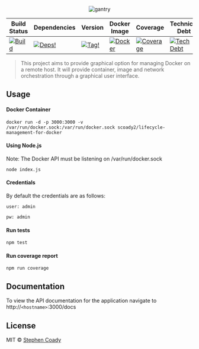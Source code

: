 <p align="center">
  <img title="gantry" src='https://s22.postimg.org/oddz2d4fl/gantry-readme.png' />
</p>

| Build Status  | Dependencies   |  Version  | Docker Image   | Coverage  | Technical Debt   |
|---|---|---|---|---|---|
|[![Build][travis-image]][travis-url]|[![Deps!][daviddm-image]][daviddm-url]|[![Tag!][github-image]][github-url]|[![Docker][docker-image]][docker-url]|[![Coverage][coverage-image]][sonar-url]|[![Tech Debt][tech-debt-image]][sonar-url]|
> This project aims to provide graphical option for managing Docker on a remote host. It will provide container, image and network orchestration through a graphical user interface.

## Usage

#### Docker Container
```
docker run -d -p 3000:3000 -v /var/run/docker.sock:/var/run/docker.sock scoady2/lifecycle-management-for-docker
```

#### Using Node.js
Note: The Docker API must be listening on /var/run/docker.sock
```
node index.js
```

#### Credentials
By default the credentials are as follows:
```
user: admin

pw: admin
```

#### Run tests
```
npm test
```

#### Run coverage report
```
npm run coverage
```

## Documentation
To view the API documentation for the application navigate to http://`<hostname>`:3000/docs

## License

MIT © [Stephen Coady]()


[travis-image]: https://img.shields.io/travis/StephenCoady/lifecycle-management-for-docker.svg?branch=master
[travis-url]: https://travis-ci.org/StephenCoady/lifecycle-management-for-docker
[daviddm-image]: https://img.shields.io/david/StephenCoady/lifecycle-management-for-docker.svg
[daviddm-url]: https://david-dm.org/StephenCoady/lifecycle-management-for-docker
[github-image]: https://img.shields.io/github/tag/StephenCoady/lifecycle-management-for-docker.svg
[github-url]: https://github.com/StephenCoady/lifecycle-management-for-docker/releases
[docker-image]: https://img.shields.io/docker/pulls/scoady2/lifecycle-management-for-docker.svg
[docker-url]: https://hub.docker.com/r/scoady2/lifecycle-management-for-docker/
[coverage-image]: https://sonarqube.com/api/badges/measure?key=lifecycle-management-for-docker&metric=coverage
[tech-debt-image]: https://sonarqube.com/api/badges/measure?key=lifecycle-management-for-docker&metric=sqale_debt_ratio
[sonar-url]: https://sonarqube.com/dashboard?id=lifecycle-management-for-docker

